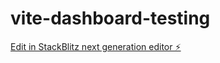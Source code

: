 # vite-dashboard-testing

[Edit in StackBlitz next generation editor ⚡️](https://stackblitz.com/~/github.com/sethsticle/vite-dashboard-testing)